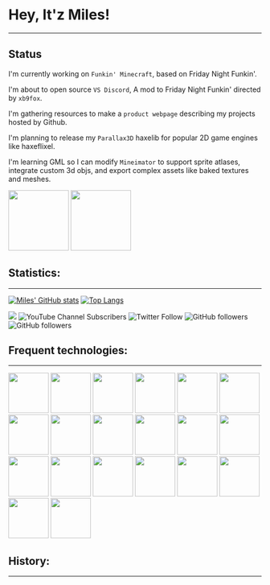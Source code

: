 # Hey, It'z Miles!
___
## Status
I'm currently working on `Funkin' Minecraft`, based on Friday Night Funkin'.

I'm about to open source `VS Discord`, A mod to Friday Night Funkin' directed by `xb9fox`.

I'm gathering resources to make a `product webpage` describing my projects hosted by Github.

I'm planning to release my `Parallax3D` haxelib for popular 2D game engines like haxeflixel.

I'm learning GML so I can modify `Mineimator` to support sprite atlases, integrate custom 3d objs, and export complex assets like baked textures and meshes.

<img src="https://user-images.githubusercontent.com/95124554/222494443-e4dbe58f-a873-4c2a-b4f2-1103d3c763d8.png" width="120"> <img src="https://user-images.githubusercontent.com/95124554/196529008-8554ffc5-8428-409f-80a4-b9f5d43af12c.jpg" width="120">


## Statistics:
______


[![Miles' GitHub stats](https://github-readme-stats.vercel.app/api?username=itz-miles&amp;show_icons=true&amp;title_color=fff&amp;icon_color=79ff97&amp;text_color=C9D1D9&amp;bg_color=21262D&show_icons=true&count_private=true)](https://github.com/anuraghazra/github-readme-stats) [![Top Langs](https://github-readme-stats.vercel.app/api/top-langs/?username=itz-miles&amp;show_icons=true&amp;title_color=fff&amp;icon_color=79ff97&amp;text_color=C9D1D9&amp;bg_color=21262D&count_private=true)](https://github.com/anuraghazra/github-readme-stats) 

![](https://komarev.com/ghpvc/?username=itz-miles&label=PROFILE+VIEWS:&style=plastic) ![YouTube Channel Subscribers](https://img.shields.io/youtube/channel/subscribers/UCiJn3MxuIm8299uy34kTLHQ?label=SUSCRIBE&style=plastic) ![Twitter Follow](https://img.shields.io/twitter/follow/Itz_MilesDev?color=%2300ccff&label=FOLLOW%20%40It%27zMilesDev&logo=twitter&logoColor=%2300ccff&style=plastic) ![GitHub followers](https://img.shields.io/github/followers/Itz-Miles?color=ffffff&label=FOLLOW%20Itz-Miles&logo=github&logoColor=ffffff&style=plastic) ![GitHub followers](https://img.shields.io/github/followers/Itz-NOT-Miles?color=ffffff&label=FOLLOW%20Itz-NOT-Miles&logo=github&logoColor=ffffff&style=plastic)






## Frequent technologies:
______
<p>
  <img src="https://user-images.githubusercontent.com/95124554/191063284-1381c6be-38db-4d61-915e-1703009843b9.svg" width="80">
  <img src="https://user-images.githubusercontent.com/95124554/191063288-7796e55e-5ed3-4d11-8fa8-d93ee102b58b.svg" width="80"> 
  <img src="https://user-images.githubusercontent.com/95124554/191063293-b7c76e95-cebf-4c4b-b158-a24715c6b0f2.svg" width="80"> 
  <img src="https://user-images.githubusercontent.com/95124554/191063294-45b4eaf9-9019-4293-9a34-2bac5a5f6c8f.svg" width="80"> 
  <img src="https://user-images.githubusercontent.com/95124554/191063295-5bf51753-cd13-4a09-b734-1e8f8da38780.svg" width="80"> 
  <img src="https://user-images.githubusercontent.com/95124554/191063298-8e808d28-0a7f-46a1-a859-29e00c43c3c2.svg" width="80"> 
  <img src="https://user-images.githubusercontent.com/95124554/191063303-3512cc5c-9cb7-4206-9943-556764652d3f.svg" width="80"> 
  <img src="https://user-images.githubusercontent.com/95124554/191063307-965fb282-27f4-4384-a49d-cd00f32e0f5b.svg" width="80"> 
  <img src="https://user-images.githubusercontent.com/95124554/191063309-f98d13cf-f257-4a6d-8fbc-5ba661829671.svg" width="80"> 
  <img src="https://upload.wikimedia.org/wikipedia/commons/9/9a/Visual_Studio_Code_1.35_icon.svg" width="80"> 
  <img src="https://i.imgur.com/nYPi7RB.png" width="80"> 
  <img src="https://avatars.githubusercontent.com/u/43118186?s=200&v=4" width="80px">
  <img src= "https://user-images.githubusercontent.com/95124554/191087697-da536393-9993-4aea-bc8b-a1a2d7021b92.png" width="80">
  <img src= "https://avatars3.githubusercontent.com/u/684879?s=400&amp;v=4" width="80">
  <img src= "https://git-scm.com/images/logos/downloads/Git-Icon-1788C.png" width="80">
  <img src= "https://pixlr.com/favicon.svg" width="80">
  <img src= "https://upload.wikimedia.org/wikipedia/commons/thumb/5/53/Audacity.svg/1024px-Audacity.svg.png" width="80">
  <img src= "https://upload.wikimedia.org/wikipedia/commons/thumb/4/40/Adobe_Premiere_Pro_CC_icon.svg/2101px-Adobe_Premiere_Pro_CC_icon.svg.png" width="80">
  <img src= "https://static.techspot.com/images2/downloads/topdownload/2021/04/2021-04-07-ts3_thumbs-8ba.png" width="80">
  <img src= "https://upload.wikimedia.org/wikipedia/commons/1/15/LMMS_logo.svg" width="80">
</p>


## History:
_____

